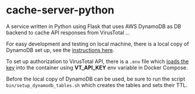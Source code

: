 # cache-server-python

A service written in Python using Flask that uses AWS DynamoDB as DB backend to cache API responses from VirusTotal ...

For easy development and testing on local machine, there is a local copy of DynamoDB set up, see the [instructions here](https://docs.aws.amazon.com/amazondynamodb/latest/developerguide/DynamoDBLocal.DownloadingAndRunning.html).

To set up authorization to VirusTotal API, there is a `.env` file which [loads the key](https://docs.docker.com/compose/environment-variables/) into the container using **VT_API_KEY** env variable in Docker Compose.

Before the local copy of DynamoDB can be used, be sure to run the script `bin/setup_dynamodb_tables.sh` which creates the tables and sets their TTL.